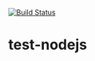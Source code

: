 [![Build Status](http://jenkins.demo.ackstorm.com:8080/buildStatus/icon?job=azure-docker-ci-staging)](http://jenkins.demo.ackstorm.com:8080/job/azure-docker-ci-staging/)

# test-nodejs